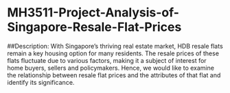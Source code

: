 # MH3511-Project-Analysis-of-Singapore-Resale-Flat-Prices
##Description: With Singapore’s thriving real estate market, HDB resale flats remain a key housing
option for many residents. The resale prices of these flats fluctuate due to various
factors, making it a subject of interest for home buyers, sellers and policymakers.
Hence, we would like to examine the relationship between resale flat prices and the
attributes of that flat and identify its significance.
